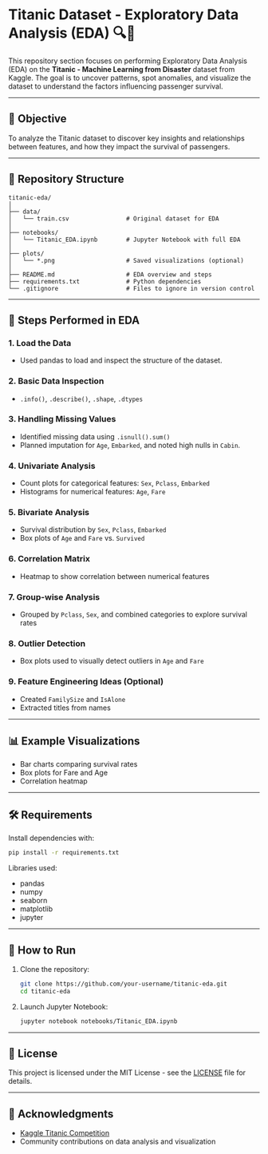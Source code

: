 
# Titanic Dataset - Exploratory Data Analysis (EDA) 🔍🚢

This repository section focuses on performing Exploratory Data Analysis (EDA) on the **Titanic - Machine Learning from Disaster** dataset from Kaggle. The goal is to uncover patterns, spot anomalies, and visualize the dataset to understand the factors influencing passenger survival.

---

## 🎯 Objective

To analyze the Titanic dataset to discover key insights and relationships between features, and how they impact the survival of passengers.

---

## 📂 Repository Structure

```
titanic-eda/
│
├── data/
│   └── train.csv                # Original dataset for EDA
│
├── notebooks/
│   └── Titanic_EDA.ipynb        # Jupyter Notebook with full EDA
│
├── plots/
│   └── *.png                    # Saved visualizations (optional)
│
├── README.md                    # EDA overview and steps
├── requirements.txt             # Python dependencies
└── .gitignore                   # Files to ignore in version control
```

---

## 🧪 Steps Performed in EDA

### 1. Load the Data
- Used pandas to load and inspect the structure of the dataset.

### 2. Basic Data Inspection
- `.info()`, `.describe()`, `.shape`, `.dtypes`

### 3. Handling Missing Values
- Identified missing data using `.isnull().sum()`
- Planned imputation for `Age`, `Embarked`, and noted high nulls in `Cabin`.

### 4. Univariate Analysis
- Count plots for categorical features: `Sex`, `Pclass`, `Embarked`
- Histograms for numerical features: `Age`, `Fare`

### 5. Bivariate Analysis
- Survival distribution by `Sex`, `Pclass`, `Embarked`
- Box plots of `Age` and `Fare` vs. `Survived`

### 6. Correlation Matrix
- Heatmap to show correlation between numerical features

### 7. Group-wise Analysis
- Grouped by `Pclass`, `Sex`, and combined categories to explore survival rates

### 8. Outlier Detection
- Box plots used to visually detect outliers in `Age` and `Fare`

### 9. Feature Engineering Ideas (Optional)
- Created `FamilySize` and `IsAlone`
- Extracted titles from names

---

## 📊 Example Visualizations

- Bar charts comparing survival rates
- Box plots for Fare and Age
- Correlation heatmap

---

## 🛠️ Requirements

Install dependencies with:

```bash
pip install -r requirements.txt
```

Libraries used:
- pandas
- numpy
- seaborn
- matplotlib
- jupyter

---

## 🚀 How to Run

1. Clone the repository:
   ```bash
   git clone https://github.com/your-username/titanic-eda.git
   cd titanic-eda
   ```

2. Launch Jupyter Notebook:
   ```bash
   jupyter notebook notebooks/Titanic_EDA.ipynb
   ```

---

## 📝 License

This project is licensed under the MIT License - see the [LICENSE](LICENSE) file for details.

---

## 🙌 Acknowledgments

- [Kaggle Titanic Competition](https://www.kaggle.com/c/titanic)
- Community contributions on data analysis and visualization
